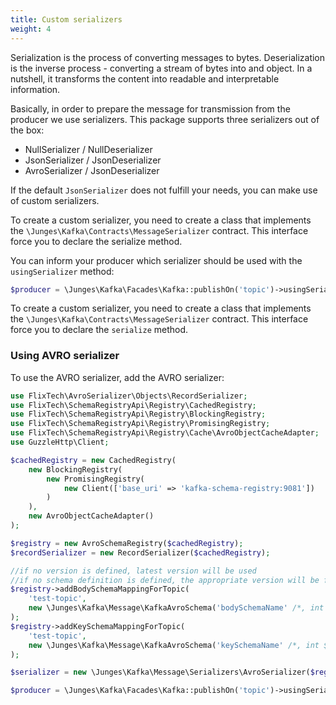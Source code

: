 ```yaml
---
title: Custom serializers
weight: 4
---
```


Serialization is the process of converting messages to bytes. Deserialization is the inverse process - converting a stream of bytes into and object. In a nutshell, it transforms the content into readable and interpretable information.

Basically, in order to prepare the message for transmission from the producer we use serializers. This package supports three serializers out of the box:

- NullSerializer / NullDeserializer
- JsonSerializer / JsonDeserializer
- AvroSerializer / JsonDeserializer

If the default `JsonSerializer` does not fulfill your needs, you can make use of custom serializers.

To create a custom serializer, you need to create a class that implements the `\Junges\Kafka\Contracts\MessageSerializer` contract. This interface force you to declare the serialize method.

You can inform your producer which serializer should be used with the `usingSerializer` method:

```php
$producer = \Junges\Kafka\Facades\Kafka::publishOn('topic')->usingSerializer(new MyCustomSerializer());
```

To create a custom serializer, you need to create a class that implements the `\Junges\Kafka\Contracts\MessageSerializer` contract.
This interface force you to declare the `serialize` method.

### Using AVRO serializer
To use the AVRO serializer, add the AVRO serializer:

```php
use FlixTech\AvroSerializer\Objects\RecordSerializer;
use FlixTech\SchemaRegistryApi\Registry\CachedRegistry;
use FlixTech\SchemaRegistryApi\Registry\BlockingRegistry;
use FlixTech\SchemaRegistryApi\Registry\PromisingRegistry;
use FlixTech\SchemaRegistryApi\Registry\Cache\AvroObjectCacheAdapter;
use GuzzleHttp\Client;

$cachedRegistry = new CachedRegistry(
    new BlockingRegistry(
        new PromisingRegistry(
            new Client(['base_uri' => 'kafka-schema-registry:9081'])
        )
    ),
    new AvroObjectCacheAdapter()
);

$registry = new AvroSchemaRegistry($cachedRegistry);
$recordSerializer = new RecordSerializer($cachedRegistry);

//if no version is defined, latest version will be used
//if no schema definition is defined, the appropriate version will be fetched form the registry
$registry->addBodySchemaMappingForTopic(
    'test-topic',
    new \Junges\Kafka\Message\KafkaAvroSchema('bodySchemaName' /*, int $version, AvroSchema $definition */)
);
$registry->addKeySchemaMappingForTopic(
    'test-topic',
    new \Junges\Kafka\Message\KafkaAvroSchema('keySchemaName' /*, int $version, AvroSchema $definition */)
);

$serializer = new \Junges\Kafka\Message\Serializers\AvroSerializer($registry, $recordSerializer /*, AvroEncoderInterface::ENCODE_BODY */);

$producer = \Junges\Kafka\Facades\Kafka::publishOn('topic')->usingSerializer($serializer);
```